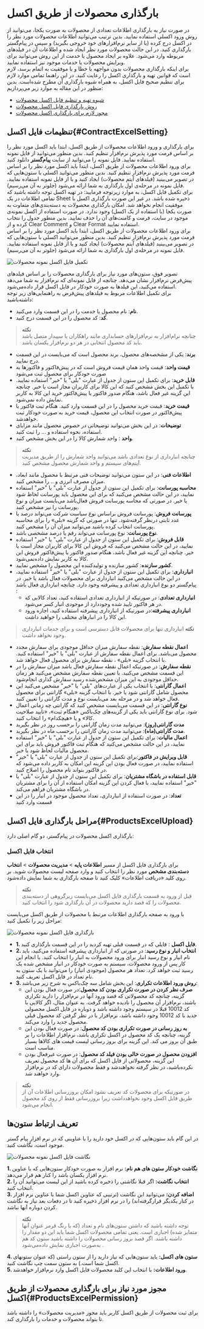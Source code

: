 #  بارگذاری محصولات از طریق اکسل
در صورت نیاز به بارگذاری اطلاعات تعدادی از محصولات به صورت یکجا، می‌توانید از روش ورود اکسلی استفاده نمایید. بدین ترتیب می‌توانید اطلاعات محصولات مورد نظر را در اکسل درج کرده (یا از سایر نرم‌افزارهای خود خروجی بگیرید) و سپس در پیام‌گستر بارگذاری کنید. در این حالت محصولات مورد نظر ایجاد شده و اطلاعات آن در فیلدهای مربوطه وارد می‌شود. علاوه بر ایجاد محصول یا خدمت از این روش می‌توانید برای ویرایش محصولات یا خدمات موجود نیز استفاده نمایید.<br>
برای اینکه بارگذاری محصولات بدون مواجهه با خطا و با موفقیت به اتمام برسد، لازم است که قوانین تهیه و بارگذاری اکسل را رعایت کنید. در این راهنما تمامی موارد لازم برای تنظیم صحیح فایل اکسل، به همراه شیوه بارگذاری آن مطرح شده‌است. بدین منظور در این مقاله به موارد زیر می‌پردازیم:<br>

- [شیوه تهیه و تنظیم فایل اکسل محصولات](#ProductsExcelSetting)
- [روش بارگذاری فایل اکسل محصولات](#ProductsExcelUpload)
- [مجوز لازم برای بارگذاری اکسل محصولات](#ProductsExcelPermission)

## تنظیمات فایل اکسل{#ContractExcelSetting}
برای بارگذاری و ورود اطلاعات محصولات از طریق اکسل، ابتدا باید اکسل مورد نظر را بر اساس فرمت مورد پذیرش نرم‌افزار تنظیم کنید.  بدین منظور می‌توانید از فایل نمونه استفاده نمایید. فایل نمونه را می‌توانید از سایت **پیام‌گستر** دانلود کنید.<br>
برای ورود اطلاعات محصولات از طریق اکسل، ابتدا باید اکسل مورد نظر را بر اساس فرمت مورد پذیرش نرم‌افزار تنظیم کنید. بدین منظور می‌توانید اکسلی با ستون‌هایی که در تصویر می‌بینید (فیلدهای آیتم محصولات) ایجاد کنید و یا از فایل نمونه استفاده نمایید. فایل نمونه در مرحله‌ی اول بارگذاری به شما ارائه می‌شود (جلوتر به آن می‌رسیم).<br>
برای تکمیل فایل اکسل، به موارد زیرتوجه فرمایید:
در تهیه اکسل توجه داشته باشید که تمامی اطلاعات در یک Sheet ذخیره شده باشد. در غیر این صورت بارگذاری اکسل با موفقیت انجام نخواهد شد.
امکان بارگذاری محصولات به دسته‌بندی‌های متفاوت به صورت یکجا (با استفاده از یک اکسل) وجود ندارد.
در صورت استفاده از اکسل نمونه‌ی موجود در سایت،‌ فرمت و کامنت‌های آن را حذف نمایید. بدین منظور جدول را نتخاب کرده و از Clear Comment و Clear Format استفاده نمایید.<br>
برای ورود اطلاعات محصولات از طریق اکسل، ابتدا باید اکسل مورد نظر را بر اساس فرمت مورد پذیرش نرم‌افزار تنظیم کنید. بدین منظور می‌توانید اکسلی با ستون‌هایی که در تصویر می‌بینید (فیلدهای آیتم محصولات) ایجاد کنید و یا از فایل نمونه استفاده نمایید. فایل نمونه در مرحله‌ی اول بارگذاری به شما ارائه می‌شود (جلوتر به آن می‌رسیم).<br>

![تکمیل فایل اکسل نمونه محصولات](./Images/products-excel-sample-2.8.4.png)

تصویر فوق،‌ ستون‌های مورد نیاز برای بارگذاری محصولات را بر اساس فیلدهای پیش‌فرض نرم‌افزار نشان می‌دهد. چنانچه از فایل نمونه‌ای که نرم‌افزار به شما می‌دهد استفاده می‌کنید، این فیلدها به صورت خودکار در فایل اکسل قرار داده‌می‌شود.<br>
برای تکمیل اطلاعات مربوط به فیلدهای پیش‌فرض به راهنمایی‌های زیر توجه داشته‌باشید:<br>
- **نام‌**: نام محصول یا خدمت را در این قسمت وارد می‌کنید.
- **کد**: کد محصول را در این قسمت درج کنید.

> **نکته**<br>
چنانچه نرام‌افزار به نرم‌افزارهای حسابداری مانند راهکاران یا سپیدار متصل باشد باید کد محصول انتخابی در هر دو نرم‌افزار یکسان باشد.<br>

- **برند**: یکی از مشخصه‌های محصول، برند محصول است که می‌بایست در این قسمت درج نمایید.
- **قیمت واحد**: قیمت واحد همان قیمت فروش است که در پیش‌فاکتور و فاکتورها به صورت خودکار برای محصول ثبت می‌شود 
- **قابل خرید**: برای تکمیل این ستون از جدول از عبارت "بلی" یا "خیر" استفاده نمایید. با تکمیل این بخش مشخص کنید که این کالا برای کاربران مجاز است یا خیر. چنانچه این گزینه غیر فعال باشد، هنگام صدور فاکتور یا پیش‌فاکتور خرید این کالا به کاربر نمایش داده نمی‌شود.
- **قیمت خرید**: قیمت خرید محصول را در این قسمت وارد کنید. هنگام ثبت فاکتور یا پیش‌فاکتور در صورت انتخاب این محصول، قیمت خرید به صورت خودکار ثبت خواهدشد.
- **توضیحات**: در این بخش می‌توانید توضیحاتی در خصوص محصول مانند مزایای استفاده، نحوه استفاده و ... را ثبت کنید. 
- **واحد** : واحد شمارش کالا را در این بخش مشخص کنید. 

> **نکته**<br>
چنانچه انبارداری از نوع تعدادی باشد می‌توانبد واحد شمارش را  از طریق مدیریت آیتم‌های سیستم  و واحد شمارش محصول مشخص کنید.

- **اطلاعات فنی**: در این ستون می‌توانید توضیحات فنی مرتبط با محصول مانند ابعاد، میزان مصرف انرزی و .. را مشخص کنید.
- **محاسبه پورسانت**: برای تکمیل این ستون از جدول از عبارت "بلی" یا "خیر" استفاده نمایید، در این حالت مشخص می‌کنید که برای این محصول باید پورسانت لحاظ شود یا خیر. در صورتی که محاسه پورسانت فروش فعال‌باشد می‌بایست میزان و نوع پورسانت را نیز مشخص کنید.
- **پورسانت فروش**: پورسانت فروش براساس نوع سیاست شرکت می‌تواند درصد یا عدد ثابتی درنظر گرفته‌شود. تنها در صورتی که گزینه «بلی» را برای محاسبه پورسانت انتخاب کرده باشید می‌توانید میزان آن را مشخص کنید.
- **نوع پورسانت**: نوع پورسانت می‌تواند رقم یا درصد مشخصی باشد.
- **قابل فروش**: برای تکمیل این ستون از جدول از عبارت "بلی" یا "خیر" استفاده نمایید، در این حالت مشخص می‌کنید که فروش این کالا برای کاربران مجاز است یا خیر. چنانچه این گزینه غیر فعال باشد، هنگام صدور فاکتور یا پیش‌فاکتور فروش این کالا به کاربر نمایش داده‌نمی‌شود.
- **کشور سازنده**:  کشور سازنده و تولید‌کننده این محصول را مشخص نمایید.
- **انبارداری**: برای تکمیل این ستون از جدول از عبارت "بلی" یا "خیر" استفاده نمایید، در این حالت مشخص می‌کنید انبارداری برای محصولات فعال باشد یا خیر. در پیام‌گستر دو نوع انبارداری تعدادی و پیشرفته وجود دارد. چنانچه انبارداری فعال باشد :
  - **انبارداری تعدادی**: در صورتیکه از انبارداری تعدادی استفاده کنید، تعداد کالایی که در هر فاکتور تایید شده وجوددارد از موجودی انبار کسر می‌شود.
  - **انبارداری پیشرفته**:در صورتیکه از انبارداری پیشرفته استفاده کنید، اجازه ورود این کالا را در انبارهای مختلف را خواهید داشت.

> **نکته**
انبارداری تنها برای محصولات قابل دسترسی است و برای خدمات انبارداری وجود نخواهد داشت. 

- **اعمال نقطه سفارش**: نقطه سفارش میزان حداقل موجودی برای سفارش مجدد محصول می‌باشد. برای اعمال نقطه سفارش از عبارت "بلی" یا "خیر" استفاده کنید. با انتخاب گزینه «بلی» ، نقطه سفارش برای محصول فعال خواهد شد.
- **نقطه سفارش**: در صورتیکه اعمال نقطه سفارش فعال باشد میزان سفارش را در این قسمت مشخص می‌کنید. با تعیین نقطه سفارش مشخص می‌کنید هر زمان حداقل موجودی به این میزان مشخص‌شده رسید سفارش گذاری انجام‌شود.
- **اعمال گارانتی**: با انتخاب یکی از عبارت‌های "بلی" یا "خیر" مشخص می‌کنید این محصول شامل گارانتی شود یا خیر. با انتخاب گزینه «بلی» گارانتی برای محصول فعال خواهد شد و در مرحله بعد می‌بایست نوع و مدت گارانتی را تعیین کنید.
- **نوع گارانتی**: در این قسمت می‌بایست مشخص کنید که گارانتی چه زمانی اعمال شود. برای نوع گارانتی باید یکی از گزینه‌های چک‌‌باکس «هنگام ثبت»، «تایید صلاحیت کالا» و یا «هیچکدام» را انتخاب کنید.
- **مدت گارانتی(روز)**: می‌توانید مدت زمان گارانتی را برحسب روز در نظر بگیربد
- **مدت گارانتی(ماه)**: می‌توانید مدت زمان گارانتی را برحسب ماه در نظر بگیرید.
- **اعمال مالیات**: برای تکمیل این ستون از جدول از عبارت "بلی" یا "خیر" استفاده نمایید، در این حالت مشخص می‌کنید که هنگام ثبت فاکتور فروش باید برای این محصول مالیات لحاظ شود یا خیر.
- **قابل ویرایش در فاکتور**:برای تکمیل این ستون از جدول از عبارت "بلی" یا "خیر" استفاده نمایید، در صورت فعال بودن این گزینه این امکان به کاربر داده می‌شود که در فاکتور بتواند نام محصول را اصلاح کنید.
- **قابل استفاده در باشگاه مشتریان**:
برای تکمیل این ستون از جدول از عبارت "بلی" یا "خیر" استفاده نمایید، با فعال کردن این گزینه امکان استفاده از آن را برای مشتریان در باشگاه مشتریان فراهم می‌کند.
- **تعداد**: در صورت استفاده از انبارداری، تعداد محصول موجود در انبار را در این قسمت وارد کنید

## مراحل بارگذاری فایل اکسل{#ProductsExcelUpload}
بارگذاری اکسل محصولات در پیام‌گستر، دو گام اصلی دارد:<br>
### انتخاب فایل اکسل
برای بارگذاری فایل اکسل از مسیر  **اطلاعات پایه** > **مدیریت محصولات** > **انتخاب دسته‌بندی مشخص**  مورد نظر را انتخاب کنید و وارد صفحه لیست محصولات شوید. بر روی کلید «دریافت اطلاعات» کلیک کنید تا صفحه بارگذاری به شما نمایش داده‌شود.<br>

> **نکته**<br>
قبل از ورود به قسمت بارگذاری فایل اکسل می‌بایست زیرگروهی از دسته‌بندی محصولات را که قصد دارید محصولات در آن بارگذاری شود را انتخاب کنید.

 با ورود به صفحه بارگذاری اطلاعات مرتبط با محصولات از طریق اکسل می‌بایست مراحل زیر را تکمیل کنید:
 
 ![بارگذاری فایل اکسل نمونه محصولات](./Images/products-excel-setting-2.8.4.png)

 - **1. فایل اکسل** : فایلی که در قسمت قبلی تهیه کردید را در این قسمت بارگذاری کنید.
 - **2. انتخاب انبار و نوع رسید**: در صورتی که از انبارداری پیشرفته استفاده می‌کنید، باید نام انیار و نوع رسید انبار برای ورود محصولات به انبار  را انتخاب کنید. با انجام این کار پس از ورود محصولات، سیستم به صورت خودکار در انبار مشخص شده یک رسید ثبت خواهد کرد. تعداد هر محصول (موجودی انبار)  را می‌توانید با یک ستون به نام تعداد در فایل اکسل تعریف کنید.
 - **3. روش ورود اطلاعات تکراری**: این بخش شامل سه چک‌باکس به شرح زیر می‌باشد:<br>
     - **صرف نظر کردن در صورت تکراری بودن کد محصول**:در صورت فعال بودن این گزینه، چنانچه کد محصولاتی که قصد ورود آنها در نرم‌افزار را دارید تکراری باشند، نرم‌افزار آن محصول را نادیده خواهد گرفت. به عنوان مثال، اگر کالایی با کد 10012 قبلا در سیستم وجود داشته باشد و دوباره در فایل اکسل محصولی جدید با کد 10012 وجود داشته باشد، نرم‌افزار با در نظر گرفتن کد محصول قبلی محصول جدید را وارد می‌کند.<br>
     - **به روز رسانی در صورت تکراری بودن کد محصول**: در صورت فعال بودن این گزینه، چنانچه یک کد محصول در اکسل تکراری باشد، نرم‌افزار اطلاعات را بر طبق آن بروز می کند. این گزینه برای بروز رسانی لیست قیمت های کالاها بسیار مناسب است. <br>
    - **افزودن محصول در صورت خالی بودن فیلد کد محصول**: در صورت غیرفعال بودن این گزینه، محصولاتی از فایل اکسل که برای آن ها کد محصول تعریف نکرده‌باشید، در نظر گرفته نخواهند‌شد و فقط محصولات دارای کد در نرم‌افزار وارد خواهند شد.<br>

>**نکته**<br>
  در صورتیکه برای محصولات  کد تعریف نشود امکان بروزرسانی اطلاعات آن از طریق فایل اکسل وجود نخواهدداشت زیرا بروزرسانی فقط از روی کد محصول انجام می‌شود.

## تعریف ارتباط ستون‌ها
در این گام باید ستون‌هایی که در اکسل خود دارید را با عناوینی که در نرم افزار پیام گستر موجود است، نگاشت کنید.

![نگاشت فایل اکسل نمونه محصولات](./Images/products-excel-sync-2.8.4.png)

**1. نگاشت خودکار ستون های هم نام:** نرم افزار به صورت خودکار ستون‌هایی که با عناوین نرم افزار یکسان باشد را کنار هم قرار می‌دهد.<br>
**2. انتخاب نگاشت:** اگر قبلا نگاشتی را ذخیره کرده باشید از این لیست می‌توانید آن را انتخاب کنید.<br>
**3. اضافه کردن:** می‌توانید این نگاشت (ترتیبی که عناوین اکسل شما با عناوین نرم افزار در کنار یکدیگر قرار‌گرفته‌اند) را در نرم افزار ذخیره کنید تا در دفعات بعد نیاز به نگاشت کردن دوباره آنها نباشد.<br>

>**نکته**<br>
> توجه داشته باشید که داشتن ستون‌های نام و تعداد (که با رنگ قرمز عنوان آنها متمایز شده) اجباری است. یعنی تمامی محصولات اکسل شما باید این دو مقدار را داشته باشند. اگر قصد بروز رسانی محصولات را داشته باشید ستون کد هم به‌صورت اجباری نمایش داده‌می‌شود .

**4. ستون های اکسل:** باید ستون‌هایی که نیاز دارید را از ستون راستی (که عنوان ستونهای اکسل شما است.) به ستون سمت چپ نگاشت کنید.<br>
**5. ورود اطلاعات:** با انتخاب این کلید محصولات فایل اکسل وارد نرم‌افزار خواهدشد.<br>

## مجوز مورد نیاز برای بارگذاری محصولات از طریق اکسل{#ProductsExcelPermission}
برای ثبت محصولات از طریق اکسل کاربر باید مجوز «مدیریت  محصولات» را داشته باشد تا بتواند محصولات و خدمات را بارگذاری کند.